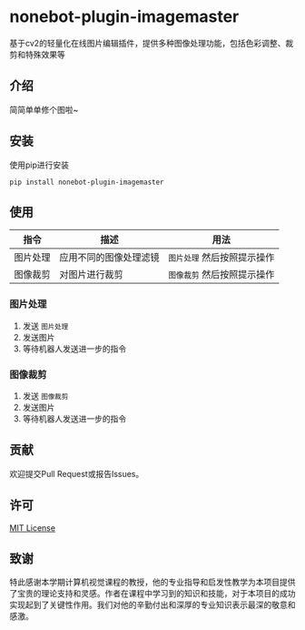 # nonebot-plugin-imagemaster
基于cv2的轻量化在线图片编辑插件，提供多种图像处理功能，包括色彩调整、裁剪和特殊效果等

## 介绍

简简单单修个图啦~


## 安装
使用pip进行安装

``pip install nonebot-plugin-imagemaster``
## 使用

| 指令 | 描述 | 用法 |
| --- | --- | --- |
| 图片处理 | 应用不同的图像处理滤镜 | `图片处理` 然后按照提示操作 |
| 图像裁剪 | 对图片进行裁剪 | `图像裁剪` 然后按照提示操作 |

### 图片处理

1. 发送 `图片处理`
2. 发送图片
3. 等待机器人发送进一步的指令


### 图像裁剪

1. 发送 `图像裁剪`
2. 发送图片
3. 等待机器人发送进一步的指令

## 贡献
欢迎提交Pull Request或报告Issues。

## 许可
[MIT License](LICENSE)

## 致谢
特此感谢本学期计算机视觉课程的教授，他的专业指导和启发性教学为本项目提供了宝贵的理论支持和灵感。作者在课程中学习到的知识和技能，对于本项目的成功实现起到了关键性作用。我们对他的辛勤付出和深厚的专业知识表示最深的敬意和感激。


